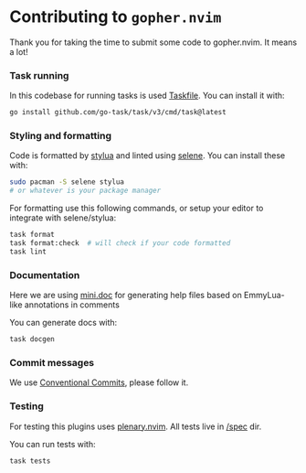 # Contributing to `gopher.nvim`

Thank you for taking the time to submit some code to gopher.nvim. It means a lot!

### Task running

In this codebase for running tasks is used [Taskfile](https://taskfile.dev).
You can install it with:
```bash
go install github.com/go-task/task/v3/cmd/task@latest
```

### Styling and formatting

Code is formatted by [stylua](https://github.com/JohnnyMorganz/StyLua) and linted using [selene](https://github.com/Kampfkarren/selene).
You can install these with:

```bash
sudo pacman -S selene stylua
# or whatever is your package manager
```

For formatting use this following commands, or setup your editor to integrate with selene/stylua:
```bash
task format
task format:check  # will check if your code formatted
task lint
```

### Documentation

Here we are using [mini.doc](https://github.com/echasnovski/mini.nvim/blob/main/readmes/mini-doc.md)
for generating help files based on EmmyLua-like annotations in comments

You can generate docs with:
```bash
task docgen
```

### Commit messages

We use [Conventional Commits](https://www.conventionalcommits.org/en/v1.0.0/), please follow it.

### Testing

For testing this plugins uses [plenary.nvim](https://github.com/nvim-lua/plenary.nvim).
All tests live in [/spec](https://github.com/olexsmir/gopher.nvim/tree/main/spec) dir.

You can run tests with:
```bash
task tests
```
